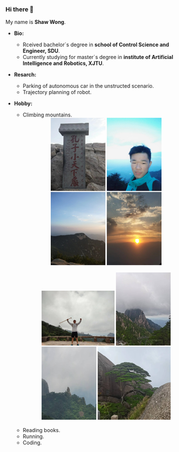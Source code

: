 ### Hi there 👋

My name is **Shaw Wong**.<br>

* **Bio:**<br>
  * Rceived bachelor\`s degree in **school of Control Science and Engineer, SDU**.<br>
  * Currently studying for master\`s degree in **institute of Artificial Intelligence and Robotics, XJTU**.<br>

* **Resarch:**<br>
  * Parking of autonomous car in the unstructed scenario.<br>
  * Trajectory planning of robot.<br>

* **Hobby:**<br>
  * Climbing mountains.<br>
    <div align=center>
     <img src="images\小天下.jpg" width="150" height="200" alt="小天下" >
     <img src="images\登上泰山.jpg" width="150" height="200" alt="登上泰山" >
     <img src="images\泰山.jpg" width="150" height="200" alt="泰山" >
     <img src="images\泰山日出.jpg" width="150" height="200" alt="泰山日出" >
    </div>
    <br>
    <div align=center>
     <img src="images\登上黄山.jpg" width="200" height="150" alt="登上泰山">
     <img src="images\黄山.jpg" width="150" height="200" alt="登上泰山" >
     <img src="images\仙桃石.jpg" width="150" height="200" alt="仙桃石" >
     <img src="images\迎客松.jpg" width="200" height="200" alt="迎客松" >
    </div>
    <br>
  * Reading books.<br>
  * Running.<br>
  * Coding.<br>
